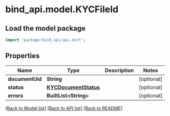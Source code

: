 # bind_api.model.KYCFileId

## Load the model package
```dart
import 'package:bind_api/api.dart';
```

## Properties
Name | Type | Description | Notes
------------ | ------------- | ------------- | -------------
**documentUid** | **String** |  | [optional] 
**status** | [**KYCDocumentStatus**](KYCDocumentStatus.md) |  | [optional] 
**errors** | **BuiltList&lt;String&gt;** |  | [optional] 

[[Back to Model list]](../README.md#documentation-for-models) [[Back to API list]](../README.md#documentation-for-api-endpoints) [[Back to README]](../README.md)



